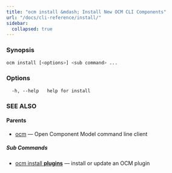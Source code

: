 ```yaml
---
title: "ocm install &mdash; Install New OCM CLI Components"
url: "/docs/cli-reference/install/"
sidebar:
  collapsed: true
---
```


### Synopsis

```bash
ocm install [<options>] <sub command> ...
```

### Options

```text
  -h, --help   help for install
```

### SEE ALSO

#### Parents

* [ocm](ocm.md)	 &mdash; Open Component Model command line client


##### Sub Commands

* [ocm install <b>plugins</b>](ocm_install_plugins.md)	 &mdash; install or update an OCM plugin

